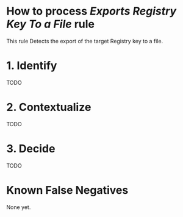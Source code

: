 # How to process *Exports Registry Key To a File* rule
This rule Detects the export of the target Registry key to a file.

# 1. Identify
TODO

# 2. Contextualize
TODO

# 3. Decide
TODO

# Known False Negatives
None yet.
